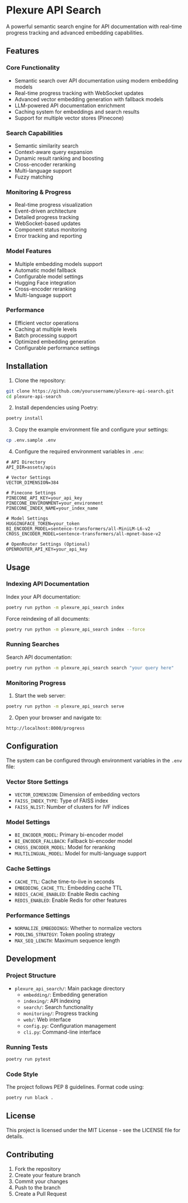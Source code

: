 # Plexure API Search

A powerful semantic search engine for API documentation with real-time progress tracking and advanced embedding capabilities.

## Features

### Core Functionality
- Semantic search over API documentation using modern embedding models
- Real-time progress tracking with WebSocket updates
- Advanced vector embedding generation with fallback models
- LLM-powered API documentation enrichment
- Caching system for embeddings and search results
- Support for multiple vector stores (Pinecone)

### Search Capabilities
- Semantic similarity search
- Context-aware query expansion
- Dynamic result ranking and boosting
- Cross-encoder reranking
- Multi-language support
- Fuzzy matching

### Monitoring & Progress
- Real-time progress visualization
- Event-driven architecture
- Detailed progress tracking
- WebSocket-based updates
- Component status monitoring
- Error tracking and reporting

### Model Features
- Multiple embedding models support
- Automatic model fallback
- Configurable model settings
- Hugging Face integration
- Cross-encoder reranking
- Multi-language support

### Performance
- Efficient vector operations
- Caching at multiple levels
- Batch processing support
- Optimized embedding generation
- Configurable performance settings

## Installation

1. Clone the repository:
```bash
git clone https://github.com/yourusername/plexure-api-search.git
cd plexure-api-search
```

2. Install dependencies using Poetry:
```bash
poetry install
```

3. Copy the example environment file and configure your settings:
```bash
cp .env.sample .env
```

4. Configure the required environment variables in `.env`:
```env
# API Directory
API_DIR=assets/apis

# Vector Settings
VECTOR_DIMENSION=384

# Pinecone Settings
PINECONE_API_KEY=your_api_key
PINECONE_ENVIRONMENT=your_environment
PINECONE_INDEX_NAME=your_index_name

# Model Settings
HUGGINGFACE_TOKEN=your_token
BI_ENCODER_MODEL=sentence-transformers/all-MiniLM-L6-v2
CROSS_ENCODER_MODEL=sentence-transformers/all-mpnet-base-v2

# OpenRouter Settings (Optional)
OPENROUTER_API_KEY=your_api_key
```

## Usage

### Indexing API Documentation

Index your API documentation:
```bash
poetry run python -m plexure_api_search index
```

Force reindexing of all documents:
```bash
poetry run python -m plexure_api_search index --force
```

### Running Searches

Search API documentation:
```bash
poetry run python -m plexure_api_search search "your query here"
```

### Monitoring Progress

1. Start the web server:
```bash
poetry run python -m plexure_api_search serve
```

2. Open your browser and navigate to:
```
http://localhost:8000/progress
```

## Configuration

The system can be configured through environment variables in the `.env` file:

### Vector Store Settings
- `VECTOR_DIMENSION`: Dimension of embedding vectors
- `FAISS_INDEX_TYPE`: Type of FAISS index
- `FAISS_NLIST`: Number of clusters for IVF indices

### Model Settings
- `BI_ENCODER_MODEL`: Primary bi-encoder model
- `BI_ENCODER_FALLBACK`: Fallback bi-encoder model
- `CROSS_ENCODER_MODEL`: Model for reranking
- `MULTILINGUAL_MODEL`: Model for multi-language support

### Cache Settings
- `CACHE_TTL`: Cache time-to-live in seconds
- `EMBEDDING_CACHE_TTL`: Embedding cache TTL
- `REDIS_CACHE_ENABLED`: Enable Redis caching
- `REDIS_ENABLED`: Enable Redis for other features

### Performance Settings
- `NORMALIZE_EMBEDDINGS`: Whether to normalize vectors
- `POOLING_STRATEGY`: Token pooling strategy
- `MAX_SEQ_LENGTH`: Maximum sequence length

## Development

### Project Structure
- `plexure_api_search/`: Main package directory
  - `embedding/`: Embedding generation
  - `indexing/`: API indexing
  - `search/`: Search functionality
  - `monitoring/`: Progress tracking
  - `web/`: Web interface
  - `config.py`: Configuration management
  - `cli.py`: Command-line interface

### Running Tests
```bash
poetry run pytest
```

### Code Style
The project follows PEP 8 guidelines. Format code using:
```bash
poetry run black .
```

## License

This project is licensed under the MIT License - see the LICENSE file for details.

## Contributing

1. Fork the repository
2. Create your feature branch
3. Commit your changes
4. Push to the branch
5. Create a Pull Request
